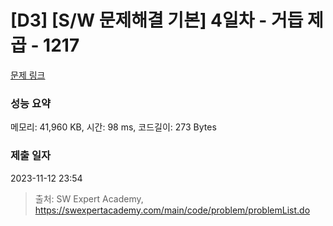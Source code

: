 # [D3] [S/W 문제해결 기본] 4일차 - 거듭 제곱 - 1217 

[문제 링크](https://swexpertacademy.com/main/code/problem/problemDetail.do?contestProbId=AV14dUIaAAUCFAYD) 

### 성능 요약

메모리: 41,960 KB, 시간: 98 ms, 코드길이: 273 Bytes

### 제출 일자

2023-11-12 23:54



> 출처: SW Expert Academy, https://swexpertacademy.com/main/code/problem/problemList.do